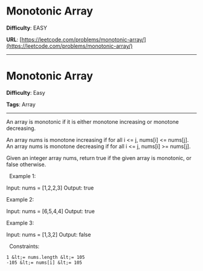 # Monotonic Array

**Difficulty**: EASY

**URL**: [https://leetcode.com/problems/monotonic-array/](https://leetcode.com/problems/monotonic-array/)

---

# Monotonic Array

**Difficulty**: Easy

**Tags**: Array

---

An array is monotonic if it is either monotone increasing or monotone decreasing.

An array nums is monotone increasing if for all i &lt;= j, nums[i] &lt;= nums[j]. An array nums is monotone decreasing if for all i &lt;= j, nums[i] &gt;= nums[j].

Given an integer array nums, return true if the given array is monotonic, or false otherwise.

&nbsp;
Example 1:


Input: nums = [1,2,2,3]
Output: true


Example 2:


Input: nums = [6,5,4,4]
Output: true


Example 3:


Input: nums = [1,3,2]
Output: false


&nbsp;
Constraints:


	1 &lt;= nums.length &lt;= 105
	-105 &lt;= nums[i] &lt;= 105



